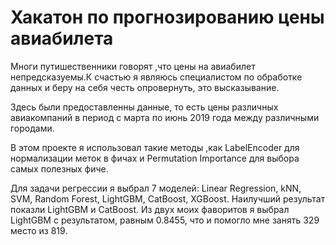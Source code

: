 <h1>Хакатон по прогнозированию цены авиабилета</h1>
<p>Многи путишественники говорят ,что цены на авиабилет непредсказуемы.К счастью я
являюсь специалистом по обработке данных и беру на себя честь опровернуть, это
высказывание.
<p>Здесь были предоставленны данные, то есть цены различных авиакомпаний в период
с марта по июнь 2019 года между различными городами.
<p>В этом проекте я использовал такие методы ,как LabelEncoder для нормализации
меток в фичах и Permutation Importance для выбора самых полезных фиче.
<p>Для задачи регрессии я выбрал 7 моделей: Linear Regression, kNN, SVM, Random
Forest, LightGBM, CatBoost, XGBoost. Наилучший результат показли LightGBM и CatBoost.
Из двух моих фаворитов я выбрал LightGBM  с результатом, равным 0.8455, что и помогло
мне занять 329 место из 819.